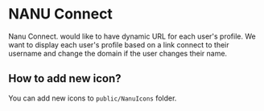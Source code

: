 # NANU Connect

Nanu Connect. would like to have dynamic URL for each user's profile. We want to display each user's profile based on a link connect to their username and change the domain if the user changes their name.

## How to add new icon?
You can add new icons to `public/NanuIcons` folder.